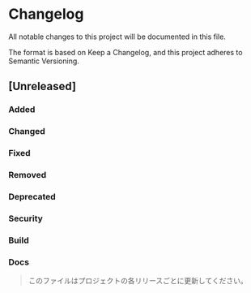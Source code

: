 # Changelog

All notable changes to this project will be documented in this file.

The format is based on Keep a Changelog, and this project adheres to Semantic Versioning.

## [Unreleased]

### Added

### Changed

### Fixed

### Removed

### Deprecated

### Security

### Build

### Docs

> このファイルはプロジェクトの各リリースごとに更新してください。
